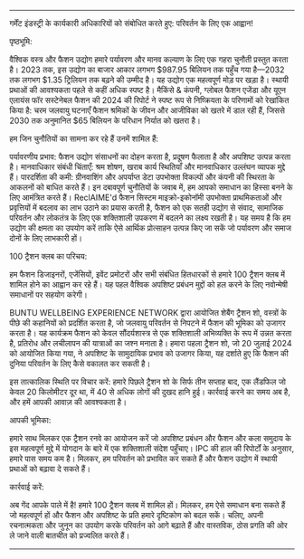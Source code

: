 ---

गर्मेंट इंडस्ट्री के कार्यकारी अधिकारियों को संबोधित करते हुए: परिवर्तन के लिए एक आह्वान!

पृष्ठभूमि:

वैश्विक वस्त्र और फैशन उद्योग हमारे पर्यावरण और मानव कल्याण के लिए एक गहरा चुनौती प्रस्तुत करता है। 2023 तक, इस उद्योग का बाजार आकार लगभग $987.95 बिलियन तक पहुँच गया है—2032 तक लगभग $1.35 ट्रिलियन तक बढ़ने की उम्मीद है। यह उद्योग एक महत्वपूर्ण मोड़ पर खड़ा है। स्थायी प्रथाओं की आवश्यकता पहले से कहीं अधिक स्पष्ट है। मैकिंसे & कंपनी, ग्लोबल फैशन एजेंडा और यूएन एलायंस फॉर सस्टेनेबल फैशन की 2024 की रिपोर्ट ने स्पष्ट रूप से निष्क्रियता के परिणामों को रेखांकित किया है: चरम जलवायु घटनाएँ फैशन श्रमिकों के जीवन और आजीविका को खतरे में डाल रही हैं, जिससे 2030 तक अनुमानित $65 बिलियन के परिधान निर्यात को खतरा है।

हम जिन चुनौतियों का सामना कर रहे हैं उनमें शामिल हैं:

पर्यावरणीय प्रभाव: फैशन उद्योग संसाधनों का दोहन करता है, प्रदूषण फैलाता है और अपशिष्ट उत्पन्न करता है।
मानवाधिकार संबंधी चिंताएँ: श्रम शोषण, खराब कार्य स्थितियाँ और मानवाधिकार उल्लंघन व्यापक मुद्दे हैं।
पारदर्शिता की कमी: ग्रीनवाशिंग और अपर्याप्त डेटा उपभोक्ता विकल्पों और कंपनी की स्थिरता के आकलनों को बाधित करते हैं।
इन दबावपूर्ण चुनौतियों के जवाब में, हम आपको समाधान का हिस्सा बनने के लिए आमंत्रित करते हैं। ReclAIME'd फैशन सिस्टम माइक्रो-इकोनॉमी उपभोक्ता प्राथमिकताओं और प्रवृत्तियों में बदलाव का लाभ उठाने का प्रयास करती है, फैशन को एक सतही उद्योग से संवाद, सामाजिक परिवर्तन और लोकतंत्र के लिए एक शक्तिशाली उपकरण में बदलने का लक्ष्य रखती है। यह समय है कि हम उद्योग की क्षमता का उपयोग करें ताकि ऐसे आर्थिक प्रोत्साहन उत्पन्न किए जा सकें जो पर्यावरण और समाज दोनों के लिए लाभकारी हों।

100 ट्रैशन क्लब का परिचय:

हम फैशन डिजाइनरों, एजेंसियों, इवेंट प्रमोटरों और सभी संबंधित हितधारकों से हमारे 100 ट्रैशन क्लब में शामिल होने का आह्वान कर रहे हैं। यह पहल वैश्विक अपशिष्ट प्रबंधन मुद्दों को हल करने के लिए नवोन्मेषी समाधानों पर सहयोग करेगी।

BUNTU WELLBEING EXPERIENCE NETWORK द्वारा आयोजित शेबैंग ट्रैशन शो, वस्त्रों के पीछे की कहानियों को प्रदर्शित करता है, जो जलवायु परिवर्तन से निपटने में फैशन की भूमिका को उजागर करता है। यह कार्यक्रम फैशन को केवल सौंदर्यशास्त्र से एक शक्तिशाली अभिव्यक्ति के रूप में उन्नत करता है, प्रतिरोध और लचीलापन की यात्राओं का जश्न मनाता है। हमारा पहला ट्रैशन शो, जो 20 जुलाई 2024 को आयोजित किया गया, ने अपशिष्ट के सामुदायिक प्रभाव को उजागर किया, यह दर्शाते हुए कि फैशन की दुनिया परिवर्तन के लिए कैसे वकालत कर सकती है।

इस तात्कालिक स्थिति पर विचार करें: हमारे पिछले ट्रैशन शो के सिर्फ तीन सप्ताह बाद, एक लैंडफिल जो केवल 20 किलोमीटर दूर था, में 40 से अधिक लोगों की दुखद हानि हुई। कार्रवाई करने का समय अब है, और हमें आपकी आवाज़ की आवश्यकता है।

आपकी भूमिका:

हमारे साथ मिलकर एक ट्रैशन रनवे का आयोजन करें जो अपशिष्ट प्रबंधन और फैशन और कला समुदाय के इस महत्वपूर्ण मुद्दे में योगदान के बारे में एक शक्तिशाली संदेश पहुँचाए। IPC की हाल की रिपोर्टों के अनुसार, हमारे पास समय कम है। मिलकर, हम परिवर्तन को प्रभावित कर सकते हैं और फैशन उद्योग में स्थायी प्रथाओं को बढ़ावा दे सकते हैं।

कार्रवाई करें:

अब गेंद आपके पाले में है! हमारे 100 ट्रैशन क्लब में शामिल हों। मिलकर, हम ऐसे समाधान बना सकते हैं जो महत्वपूर्ण हों और फैशन और अपशिष्ट के प्रति हमारे दृष्टिकोण को बदल सकें। चलिए, अपनी रचनात्मकता और जुनून का उपयोग करके परिवर्तन को आगे बढ़ाते हैं और वास्तविक, ठोस प्रगति की ओर ले जाने वाली बातचीत को प्रज्वलित करते हैं।

---